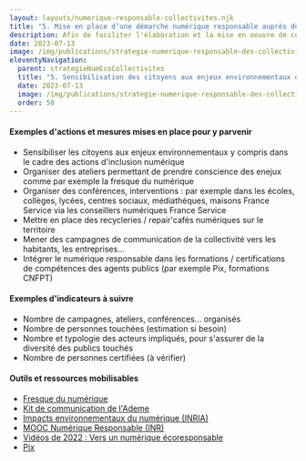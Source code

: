 ```yaml
---
layout: layouts/numerique-responsable-collectivites.njk
title: "5. Mise en place d’une démarche numérique responsable auprès de tous afin de sensibiliser les citoyens aux enjeux environnementaux du numérique et de l’inclusion numérique"
description: Afin de faciliter l'élaboration et la mise en oeuvre de ces nouvelles obligation par les collectivités concernées, la Mission interministérielle numérique responsable a travaillé avec le réseau des Interconnectés, dans le cadre du programme Transformation numérique des territoires à une traduction opérationnelle des nouvelles obligations fixées par ce décret.
date: 2023-07-13
image: /img/publications/strategie-numerique-responsable-des-collectivites/strategie-numerique-responsable-collectivites.webp
eleventyNavigation:
  parent: strategieNumEcoCollectivites
  title: "5. Sensibilisation des citoyens aux enjeux environnementaux du numérique et de l’inclusion numérique"
  date: 2023-07-13
  image: /img/publications/strategie-numerique-responsable-des-collectivites/strategie-numerique-responsable-collectivites.webp
  order: 50
---
```


#### Exemples d'actions et mesures mises en place pour y parvenir

- Sensibiliser les citoyens aux enjeux environnementaux y compris dans le cadre des actions d'inclusion numérique
- Organiser des ateliers permettant de prendre conscience des enejux comme par exemple la fresque du numérique 
- Organiser des conférences, interventions : par exemple dans les écoles, collèges, lycées, centres sociaux, médiathèques, maisons France Service via les conseillers numériques France Service
- Mettre en place des recycleries / repair'cafés numériques sur le territoire
- Mener des campagnes de communication de la collectivité vers les habitants, les entreprises...
- Intégrer le numérique responsable dans les formations / certifications de compétences des agents publics (par exemple Pix, formations CNFPT)

#### Exemples d'indicateurs à suivre

- Nombre de campagnes, ateliers, conférences... organisés
- Nombre de personnes touchées (estimation si besoin)
- Nombre et typologie des acteurs impliqués, pour s'assurer de la diversité des publics touchés
- Nombre de personnes certifiées (à vérifier)

#### Outils et ressources mobilisables

- [Fresque du numérique](https://www.fresquedunumerique.org/)
- [Kit de communication de l'Ademe](https://longuevieauxobjets.gouv.fr/entreprise/numerique-responsable/kit)
- [Impacts environnementaux du numérique (INRIA)](https://www.fun-mooc.fr/fr/cours/impacts-environnementaux-du-numerique/)
- [MOOC Numérique Responsable (INR)](https://www.academie-nr.org/)
- [Vidéos de 2022 : Vers un numérique écoresponsable](https://ecoresponsable.numerique.gouv.fr/publications/videos-vers-un-numerique-ecoresponsable/)
- [Pix](https://pix.fr/)
